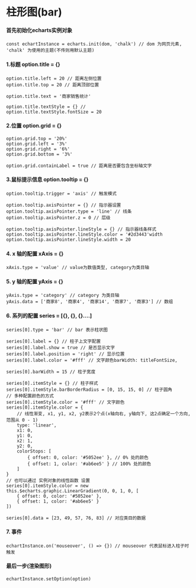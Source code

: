 # 柱形图(bar)
#### 首先初始化echarts实例对象
    const echartInstance = echarts.init(dom, 'chalk') // dom 为网页元素, 'chalk' 为使用的主题(不传则用默认主题)

#### 1.标题 option.title = {}
    option.title.left = 20 // 距离左侧位置
    option.title.top = 20 // 距离顶部位置

    option.title.text = '商家销售统计'

    option.title.textStyle = {} // 
    option.title.textStyle.fontSize = 20
    
#### 2.位置 option.grid = {}
    option.grid.top = '20%'
    option.grid.left = '3%'
    option.grid.right = '6%'
    option.grid.bottom = '3%'

    option.grid.containLabel = true // 距离是否要包含坐标轴文字

#### 3.鼠标提示信息 option.tooltip = {}
    option.tooltip.trigger = 'axis' // 触发模式

    option.tooltip.axisPointer = {} // 指示器设置
    option.tooltip.axisPointer.type = 'line' // 线条
    option.tooltip.axisPointer.z = 0 // 层级

    option.tooltip.axisPointer.lineStyle = {} // 指示器线条样式
    option.tooltip.axisPointer.lineStyle.color = '#2d3443'width
    option.tooltip.axisPointer.lineStyle.width = 20

#### 4. x 轴的配置 xAxis = {}
    xAxis.type = 'value' // value为数值类型, category为类目轴

#### 5. y 轴的配置 yAxis = {}
    yAxis.type = 'category' // category 为类目轴
    yAxis.data = ['商家8', '商家4', '商家14', '商家7', '商家3'] // 数组

#### 6. 系列的配置 series = [{}, {}, {}....]
    series[0].type = 'bar' // bar 表示柱状图

    series[0].label = {} // 柱子上文字配置
    series[0].label.show = true // 是否显示文字
    series[0].label.position = 'right' // 显示位置
    series[0].label.color = '#fff' // 文字颜色barWidth: titleFontSize,

    series[0].barWidth = 15 // 柱子宽度

    series[0].itemStyle = {} // 柱子样式
    series[0].itemStyle.barBorderRadius = [0, 15, 15, 0] // 柱子圆角
    // 多种配置颜色的方式
    series[0].itemStyle.color = '#fff' // 文字颜色
    series[0].itemStyle.color = {
        // 线性渐变, x1, y1, x2, y2表示2个点(x轴向右, y轴向下, 这2点确定一个方向, 范围从 0 - 1)
        type: 'linear',
        x1: 0,
        y1: 0,
        x2: 1,
        y2: 0,
        colorStops: [
            { offset: 0, color: '#5052ee' }, // 0% 处的颜色
            { offset: 1, color: '#ab6ee5' } // 100% 处的颜色
        ]
    }
    // 也可以通过 实例对象的线性函数 设置
    series[0].itemStyle.color = new this.$echarts.graphic.LinearGradient(0, 0, 1, 0, [
        { offset: 0, color: '#5052ee' },
        { offset: 1, color: '#ab6ee5' }
    ])

    series[0].data = [23, 49, 57, 76, 83] // 对应类目的数据
    
#### 7. 事件
    echartInstance.on('mouseover', () => {}) // mouseover 代表鼠标进入柱子时触发 

#### 最后一步(渲染图形)
    echartInstance.setOption(option)

